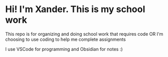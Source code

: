 # Hi! I'm Xander. This is my school work
This repo is for organizing and doing school work that requires code OR I'm choosing to use coding to help me complete assignments

I use VSCode for programming and Obsidian for notes :)
